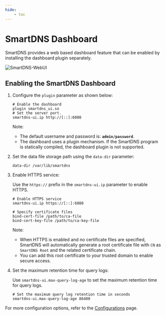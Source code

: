 ```yaml
---
hide:
    - toc
---
```


# SmartDNS Dashboard

SmartDNS provides a web based dashboard feature that can be enabled by installing the dashboard plugin separately.

![SmartDNS-WebUI](../assets/smartdns-webui.png)

## Enabling the SmartDNS Dashboard

1. Configure the `plugin` parameter as shown below:

    ```shell
    # Enable the dashboard
    plugin smartdns_ui.so
    # Set the server port.
    smartdns-ui.ip http://[::]:6080
    ```

    Note:

    * The default username and password is: **`admin/password`**.   
    * The dashboard uses a plugin mechanism. If the SmartDNS program is statically compiled, the dashboard plugin is not supported.

1. Set the data file storage path using the `data-dir` parameter:

    ```shell
    data-dir /var/lib/smartdns
    ```

1. Enable HTTPS service:

    Use the `https://` prefix in the `smartdns-ui.ip` parameter to enable HTTPS.

    ```
    # Enable HTTPS service
    smartdns-ui.ip https://[::]:6080

    # Specify certificate files
    bind-cert-file /path/to/ca-file
    bind-cert-key-file /path/to/ca-key-file
    ```

    Note:

    * When HTTPS is enabled and no certificate files are specified, SmartDNS will automatically generate a root certificate file with `CN` as `SmartDNS Root` and the related certificate chain. 
    * You can add this root certificate to your trusted domain to enable secure access.

1. Set the maximum retention time for query logs:

    Use `smartdns-ui.max-query-log-age` to set the maximum retention time for query logs.

    ```shell
    # Set the maximum query log retention time in seconds
    smartdns-ui.max-query-log-age 86400
    ```

For more configuration options, refer to the [Configurations](../configuration.md) page.
